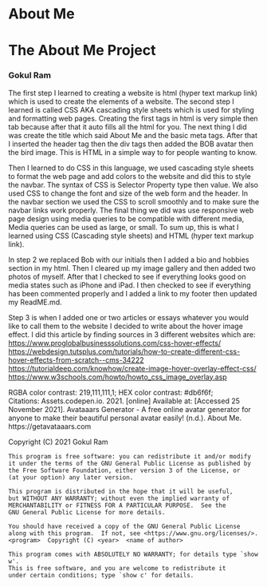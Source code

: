 # 
# About Me
  <h1>The About Me Project</h1>

  <h3> Gokul Ram </h3>
  
  <link [![Netlify Status](https://api.netlify.com/api/v1/badges/ce1d626d-34e0-4722-bc63-a8bc1e228c02/deploy-status)](https://app.netlify.com/sites/the-about-me-agokulram1/deploys) </link>

<p>
The first step I learned to creating a website is html (hyper text markup link) which is used to create the elements of a website. The second step I learned is called CSS AKA cascading style sheets which is used for styling and formatting web pages. Creating the first tags in html is very simple <DOC> then tab because after that it auto fills all the html for you. The next thing I did was create the title which said About Me and the basic meta tags. After that I inserted the header tag then the div tags then added the BOB avatar then the bird image. This is HTML in a simple way to for people wanting to know.

Then I learned to do CSS in this language, we used cascading style sheets to format the web page and add colors to the website and did this to style the navbar. The syntax of CSS is Selector Property type then value. We also used CSS to change the font and size of the web form and the header. In the navbar section we used the CSS to scroll smoothly and to make sure the navbar links work properly. The final thing we did was use responsive web page design using media queries to be compatible with different media, Media queries can be used as large, or small. To sum up, this is what I learned using CSS (Cascading style sheets) and HTML (hyper text markup link).

In step 2 we replaced Bob with our initials then I added a bio and hobbies section in my html. Then I cleared up my image gallery and then added two photos of myself. After that I checked to see if everything looks good on media states such as iPhone and iPad. I then checked to see if everything has been commented properly and I added a link to my footer then updated my ReadME.md.

Step 3 is when I added one or two articles or essays whatever you would like to call them to the website I decided to write about the hover image effect.
I did this article by finding sources in 3 different websites which are: 
https://www.proglobalbusinesssolutions.com/css-hover-effects/
https://webdesign.tutsplus.com/tutorials/how-to-create-different-css-hover-effects-from-scratch--cms-34222
https://tutorialdeep.com/knowhow/create-image-hover-overlay-effect-css/
https://www.w3schools.com/howto/howto_css_image_overlay.asp
</p>

<section>
<body>
RGBA color contrast: 219,111,111,1;
HEX color contrast: #db6f6f;
</body>
</section>
Citations:
Assets.codepen.io. 2021. [online] Available at: <https://assets.codepen.io/385852/logo-96X96.svg> [Accessed 25 November 2021].
Avataaars Generator - A free online avatar generator for anyone to make their beautiful personal avatar easily! (n.d.). About Me. https://getavataaars.com
<p>
<This program is for a website called About Me>
    Copyright (C) 2021  Gokul Ram

    This program is free software: you can redistribute it and/or modify
    it under the terms of the GNU General Public License as published by
    the Free Software Foundation, either version 3 of the License, or
    (at your option) any later version.

    This program is distributed in the hope that it will be useful,
    but WITHOUT ANY WARRANTY; without even the implied warranty of
    MERCHANTABILITY or FITNESS FOR A PARTICULAR PURPOSE.  See the
    GNU General Public License for more details.

    You should have received a copy of the GNU General Public License
    along with this program.  If not, see <https://www.gnu.org/licenses/>.
    <program>  Copyright (C) <year>  <name of author>
    
    This program comes with ABSOLUTELY NO WARRANTY; for details type `show w'.
    This is free software, and you are welcome to redistribute it
    under certain conditions; type `show c' for details.
</p>
